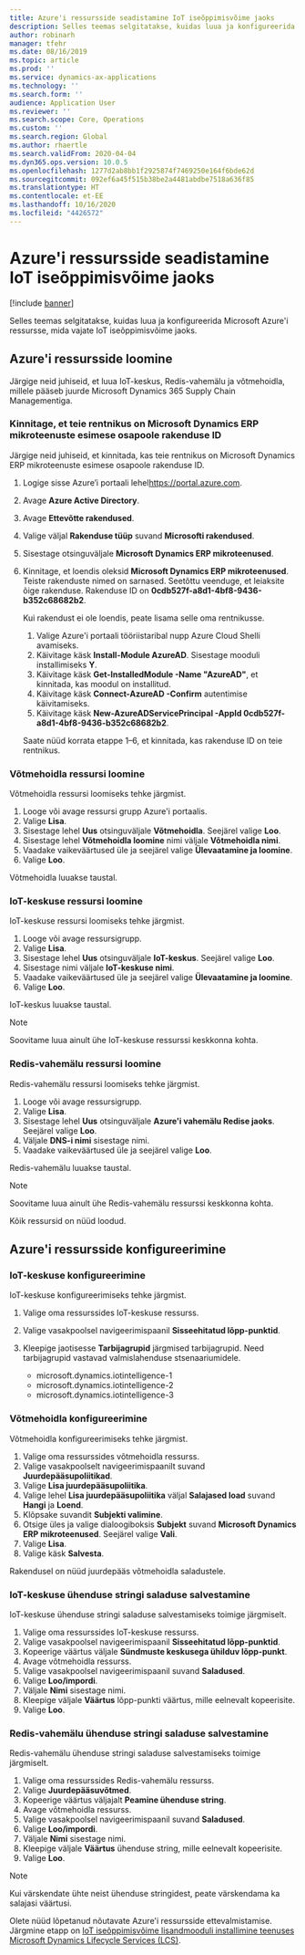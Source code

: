 ```yaml
---
title: Azure'i ressursside seadistamine IoT iseõppimisvõime jaoks
description: Selles teemas selgitatakse, kuidas luua ja konfigureerida Microsoft Azure'i ressursse, mida vajate IoT iseõppimisvõime jaoks.
author: robinarh
manager: tfehr
ms.date: 08/16/2019
ms.topic: article
ms.prod: ''
ms.service: dynamics-ax-applications
ms.technology: ''
ms.search.form: ''
audience: Application User
ms.reviewer: ''
ms.search.scope: Core, Operations
ms.custom: ''
ms.search.region: Global
ms.author: rhaertle
ms.search.validFrom: 2020-04-04
ms.dyn365.ops.version: 10.0.5
ms.openlocfilehash: 1277d2ab8bb1f2925874f7469250e164f6bde62d
ms.sourcegitcommit: 092ef6a45f515b38be2a4481abdbe7518a636f85
ms.translationtype: HT
ms.contentlocale: et-EE
ms.lasthandoff: 10/16/2020
ms.locfileid: "4426572"
---
```

# <a name="set-up-azure-resources-for-iot-intelligence"></a>Azure'i ressursside seadistamine IoT iseõppimisvõime jaoks

[!include [banner](../../includes/banner.md)]

Selles teemas selgitatakse, kuidas luua ja konfigureerida Microsoft Azure'i ressursse, mida vajate IoT iseõppimisvõime jaoks.

## <a name="create-azure-resources"></a>Azure'i ressursside loomine

Järgige neid juhiseid, et luua IoT-keskus, Redis-vahemälu ja võtmehoidla, millele pääseb juurde Microsoft Dynamics 365 Supply Chain Managementiga.

### <a name="verify-that-the-microsoft-dynamics-erp-microservices-first-party-app-id-is-in-your-tenant"></a>Kinnitage, et teie rentnikus on Microsoft Dynamics ERP mikroteenuste esimese osapoole rakenduse ID

Järgige neid juhiseid, et kinnitada, kas teie rentnikus on Microsoft Dynamics ERP mikroteenuste esimese osapoole rakenduse ID.

1. Logige sisse Azure’i portaali lehel<https://portal.azure.com>.
2. Avage **Azure Active Directory**.
3. Avage **Ettevõtte rakendused**.
4. Valige väljal **Rakenduse tüüp** suvand **Microsofti rakendused**.
5. Sisestage otsinguväljale **Microsoft Dynamics ERP mikroteenused**.
6. Kinnitage, et loendis oleksid **Microsoft Dynamics ERP mikroteenused**. Teiste rakenduste nimed on sarnased. Seetõttu veenduge, et leiaksite õige rakenduse. Rakenduse ID on **0cdb527f-a8d1-4bf8-9436-b352c68682b2**.

    Kui rakendust ei ole loendis, peate lisama selle oma rentnikusse.

    1. Valige Azure'i portaali tööriistaribal nupp Azure Cloud Shelli avamiseks.
    2. Käivitage käsk **Install-Module AzureAD**. Sisestage mooduli installimiseks **Y**.
    3. Käivitage käsk **Get-InstalledModule -Name "AzureAD"**, et kinnitada, kas moodul on installitud.
    4. Käivitage käsk **Connect-AzureAD -Confirm** autentimise käivitamiseks.
    5. Käivitage käsk **New-AzureADServicePrincipal -AppId 0cdb527f-a8d1-4bf8-9436-b352c68682b2**.

    Saate nüüd korrata etappe 1–6, et kinnitada, kas rakenduse ID on teie rentnikus.

### <a name="create-a-key-vault-resource"></a>Võtmehoidla ressursi loomine

Võtmehoidla ressursi loomiseks tehke järgmist.

1. Looge või avage ressursi grupp Azure'i portaalis.
2. Valige **Lisa**.
3. Sisestage lehel **Uus** otsinguväljale **Võtmehoidla**. Seejärel valige **Loo**.
4. Sisestage lehel **Võtmehoidla loomine** nimi väljale **Võtmehoidla nimi**.
5. Vaadake vaikeväärtused üle ja seejärel valige **Ülevaatamine ja loomine**.
6. Valige **Loo**.

Võtmehoidla luuakse taustal.

### <a name="create-an-iot-hub-resource"></a>IoT-keskuse ressursi loomine

IoT-keskuse ressursi loomiseks tehke järgmist.

1. Looge või avage ressursigrupp.
2. Valige **Lisa**.
3. Sisestage lehel **Uus** otsinguväljale **IoT-keskus**. Seejärel valige **Loo**.
4. Sisestage nimi väljale **IoT-keskuse nimi**.
5. Vaadake vaikeväärtused üle ja seejärel valige **Ülevaatamine ja loomine**.
6. Valige **Loo**.

IoT-keskus luuakse taustal.

> [!NOTE]
> Soovitame luua ainult ühe IoT-keskuse ressurssi keskkonna kohta.

### <a name="create-a-redis-cache-resource"></a>Redis-vahemälu ressursi loomine

Redis-vahemälu ressursi loomiseks tehke järgmist.

1. Looge või avage ressursigrupp.
2. Valige **Lisa**.
3. Sisestage lehel **Uus** otsinguväljale **Azure'i vahemälu Redise jaoks**. Seejärel valige **Loo**.
4. Väljale **DNS-i nimi** sisestage nimi.
5. Vaadake vaikeväärtused üle ja seejärel valige **Loo**.

Redis-vahemälu luuakse taustal.

> [!NOTE]
> Soovitame luua ainult ühe Redis-vahemälu ressurssi keskkonna kohta.

Kõik ressursid on nüüd loodud.

## <a name="configure-the-azure-resources"></a>Azure'i ressursside konfigureerimine

### <a name="configure-the-iot-hub"></a>IoT-keskuse konfigureerimine

IoT-keskuse konfigureerimiseks tehke järgmist.

1. Valige oma ressurssides IoT-keskuse ressurss.
2. Valige vasakpoolsel navigeerimispaanil **Sisseehitatud lõpp-punktid**.
3. Kleepige jaotisesse **Tarbijagrupid** järgmised tarbijagrupid. Need tarbijagrupid vastavad valmislahenduse stsenaariumidele.

    + microsoft.dynamics.iotintelligence-1
    + microsoft.dynamics.iotintelligence-2
    + microsoft.dynamics.iotintelligence-3

### <a name="configure-the-key-vault"></a>Võtmehoidla konfigureerimine

Võtmehoidla konfigureerimiseks tehke järgmist.

1. Valige oma ressurssides võtmehoidla ressurss.
2. Valige vasakpoolselt navigeerimispaanilt suvand **Juurdepääsupoliitikad**.
3. Valige **Lisa juurdepääsupoliitika**.
4. Valige lehel **Lisa juurdepääsupoliitika** väljal **Salajased load** suvand **Hangi** ja **Loend**.
5. Klõpsake suvandit **Subjekti valimine**.
6. Otsige üles ja valige dialoogiboksis **Subjekt** suvand **Microsoft Dynamics ERP mikroteenused**. Seejärel valige **Vali**.
7. Valige **Lisa**.
8. Valige käsk **Salvesta**.

Rakendusel on nüüd juurdepääs võtmehoidla saladustele.

### <a name="save-the-iot-hub-connection-string-secret"></a>IoT-keskuse ühenduse stringi saladuse salvestamine

IoT-keskuse ühenduse stringi saladuse salvestamiseks toimige järgmiselt.

1. Valige oma ressurssides IoT-keskuse ressurss.
2. Valige vasakpoolsel navigeerimispaanil **Sisseehitatud lõpp-punktid**.
3. Kopeerige väärtus väljale **Sündmuste keskusega ühilduv lõpp-punkt**.
4. Avage võtmehoidla ressurss.
5. Valige vasakpoolsel navigeerimispaanil suvand **Saladused**.
6. Valige **Loo/impordi**.
7. Väljale **Nimi** sisestage nimi.
8. Kleepige väljale **Väärtus** lõpp-punkti väärtus, mille eelnevalt kopeerisite.
9. Valige **Loo**.

### <a name="save-the-redis-cache-connection-string-secret"></a>Redis-vahemälu ühenduse stringi saladuse salvestamine

Redis-vahemälu ühenduse stringi saladuse salvestamiseks toimige järgmiselt.

1. Valige oma ressurssides Redis-vahemälu ressurss.
2. Valige **Juurdepääsuvõtmed**.
3. Kopeerige väärtus väljajalt **Peamine ühenduse string**.
4. Avage võtmehoidla ressurss.
5. Valige vasakpoolsel navigeerimispaanil suvand **Saladused**.
6. Valige **Loo/impordi**.
7. Väljale **Nimi** sisestage nimi.
8. Kleepige väljale **Väärtus** ühenduse string, mille eelnevalt kopeerisite.
9. Valige **Loo**.

> [!NOTE]
> Kui värskendate ühte neist ühenduse stringidest, peate värskendama ka salajasi väärtusi.

Olete nüüd lõpetanud nõutavate Azure'i ressursside ettevalmistamise. Järgmine etapp on [IoT iseõppimisvõime lisandmooduli installimine teenuses Microsoft Dynamics Lifecycle Services (LCS)](iot-lcs-setup.md).
